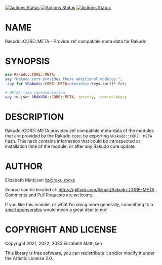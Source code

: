 [![Actions Status](https://github.com/lizmat/Rakudo-CORE-META/actions/workflows/linux.yml/badge.svg)](https://github.com/lizmat/Rakudo-CORE-META/actions) [![Actions Status](https://github.com/lizmat/Rakudo-CORE-META/actions/workflows/macos.yml/badge.svg)](https://github.com/lizmat/Rakudo-CORE-META/actions) [![Actions Status](https://github.com/lizmat/Rakudo-CORE-META/actions/workflows/windows.yml/badge.svg)](https://github.com/lizmat/Rakudo-CORE-META/actions)

NAME
====

Rakudo::CORE::META - Provide zef compatible meta-data for Rakudo

SYNOPSIS
========

```raku
use Rakudo::CORE::META;
say "Rakudo core provides these additional modules:";
.say for %Rakudo::CORE::META<provides>.keys.sort(*.fc);

# META6-like representation
say to-json %RAKUDO::CORE::META, :pretty, :sorted-keys;
```

DESCRIPTION
===========

Rakudo::CORE::META provides zef compatible meta-data of the modules that are provided by the Rakudo core, by exporting `%Rakudo::CORE::META` hash. This hash contains information that could be introspected at installation time of the module, or after any Rakudo core update.

AUTHOR
======

Elizabeth Mattijsen <liz@raku.rocks>

Source can be located at: https://github.com/lizmat/Rakudo-CORE-META . Comments and Pull Requests are welcome.

If you like this module, or what I’m doing more generally, committing to a [small sponsorship](https://github.com/sponsors/lizmat/) would mean a great deal to me!

COPYRIGHT AND LICENSE
=====================

Copyright 2021, 2022, 2025 Elizabeth Mattijsen

This library is free software; you can redistribute it and/or modify it under the Artistic License 2.0.

